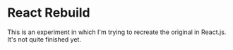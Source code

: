 # React Rebuild

This is an experiment in which I'm trying to recreate the original in React.js. It's not quite finished yet.
